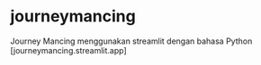 # journeymancing
Journey Mancing menggunakan streamlit dengan bahasa Python
[journeymancing.streamlit.app]
